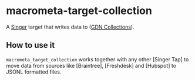 # macrometa-target-collection

A [Singer](https://singer.io) target that writes data to ([GDN Collections](https://macrometa.com/docs/c8ql/)).

## How to use it

`macrometa_target_collection` works together with any other [Singer Tap] to move data from sources like [Braintree], [Freshdesk] and [Hubspot] to JSONL formatted files.
